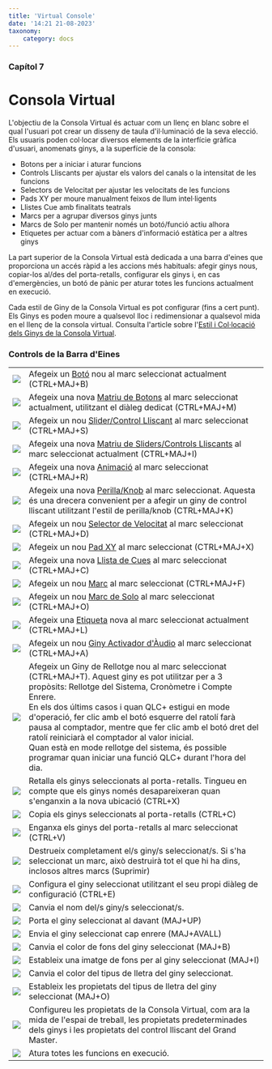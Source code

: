 ```yaml
---
title: 'Virtual Console'
date: '14:21 21-08-2023'
taxonomy:
    category: docs
---
```


<style>
    #chapter p {
        text-align: left;
    }
</style>
### Capítol 7

# Consola Virtual

L'objectiu de la Consola Virtual és actuar com un llenç en blanc sobre el qual l'usuari pot crear un disseny de taula d'il·luminació de la seva elecció. Els usuaris poden col·locar diversos elements de la interfície gràfica d'usuari, anomenats ginys, a la superfície de la consola:

* Botons per a iniciar i aturar funcions
* Controls Lliscants per ajustar els valors del canals o la intensitat de les funcions
* Selectors de Velocitat per ajustar les velocitats de les funcions
* Pads XY per moure manualment feixos de llum intel·ligents
* Llistes Cue amb finalitats teatrals
* Marcs per a agrupar diversos ginys junts
* Marcs de Solo per mantenir només un botó/funció actiu alhora
* Etiquetes per actuar com a bàners d'informació estàtica per a altres ginys

La part superior de la Consola Virtual està dedicada a una barra d'eines que proporciona un accés ràpid a les accions més habituals: afegir ginys nous, copiar-los al/des del porta-retalls, configurar els ginys i, en cas d'emergències, un botó de pànic per aturar totes les funcions actualment en execució.

Cada estil de Giny de la Consola Virtual es pot configurar (fins a cert punt). Els Ginys es poden moure a qualsevol lloc i redimensionar a qualsevol mida en el llenç de la consola virtual. Consulta l'article sobre l'[Estil i Col·locació dels Ginys de la Consola Virtual](styling-and-placement).

### Controls de la Barra d'Eines

|     |     |
| --- | --- |
| ![](/basics/button.png) | Afegeix un [Botó](button) nou al marc seleccionat actualment (CTRL+MAJ+B) |
| ![](/basics/buttonmatrix.png) | Afegeix una nova [Matriu de Botons](button-matrix) al marc seleccionat actualment, utilitzant el diàleg dedicat (CTRL+MAJ+M) |
| ![](/basics/slider.png) | Afegeix un nou [Slider/Control Lliscant](slider) al marc seleccionat (CTRL+MAJ+S) |
| ![](/basics/slidermatrix.png) | Afegeix una nova [Matriu de Sliders/Controls Lliscants](slider-matrix) al marc seleccionat actualment (CTRL+MAJ+I) |
| ![](/basics/rgbmatrix.png) | Afegeix una nova [Animació](animation) al marc seleccionat (CTRL+MAJ+R) |
| ![](/basics/knob.png) | Afegeix una nova [Perilla/Knob](slider) al marc seleccionat. Aquesta és una drecera convenient per a afegir un giny de control lliscant utilitzant l'estil de perilla/knob (CTRL+MAJ+K) |
| ![](/basics/speed.png) | Afegeix un nou [Selector de Velocitat](speed-dial) al marc seleccionat (CTRL+MAJ+D) |
| ![](/basics/xypad.png) | Afegeix un nou [Pad XY](xy-pad) al marc seleccionat (CTRL+MAJ+X) |
| ![](/basics/cuelist.png) | Afegeix una nova [Llista de Cues](cue-list) al marc seleccionat (CTRL+MAJ+C) |
| ![](/basics/frame.png) | Afegeix un nou [Marc](frame) al marc seleccionat (CTRL+MAJ+F) |
| ![](/basics/soloframe.png) | Afegeix un nou [Marc de Solo](solo-frame) al marc seleccionat (CTRL+MAJ+O) |
| ![](/basics/label.png) | Afegeix una [Etiqueta](label) nova al marc seleccionat actualment (CTRL+MAJ+L) |
| ![](/basics/audioinput.png) | Afegeix un nou [Giny Activador d'Àudio](audio-triggers) al marc seleccionat (CTRL+MAJ+A) |
| ![](/basics/clock.png) | Afegeix un Giny de Rellotge nou al marc seleccionat (CTRL+MAJ+T). Aquest giny es pot utilitzar per a 3 propòsits: Rellotge del Sistema, Cronòmetre i Compte Enrere.  <br>En els dos últims casos i quan QLC+ estigui en mode d'operació, fer clic amb el botó esquerre del ratolí farà pausa al comptador, mentre que fer clic amb el botó dret del ratolí reiniciarà el comptador al valor inicial.  <br>Quan està en mode rellotge del sistema, és possible programar quan iniciar una funció QLC+ durant l'hora del dia. |
| ![](/basics/editcut.png) | Retalla els ginys seleccionats al porta-retalls. Tingueu en compte que els ginys només desapareixeran quan s'enganxin a la nova ubicació (CTRL+X) |
| ![](/basics/editcopy.png) | Copia els ginys seleccionats al porta-retalls (CTRL+C) |
| ![](/basics/editpaste.png) | Enganxa els ginys del porta-retalls al marc seleccionat (CTRL+V) |
| ![](/basics/editdelete.png) | Destrueix completament el/s giny/s seleccionat/s. Si s'ha seleccionat un marc, això destruirà tot el que hi ha dins, inclosos altres marcs (Suprimir) |
| ![](/basics/edit.png) | Configura el giny seleccionat utilitzant el seu propi diàleg de configuració (CTRL+E) |
| ![](/basics/editclear.png) | Canvia el nom del/s giny/s seleccionat/s. |
| ![](/basics/up.png) | Porta el giny seleccionat al davant (MAJ+UP) |
| ![](/basics/down.png) | Envia el giny seleccionat cap enrere (MAJ+AVALL) |
| ![](/basics/color.png) | Canvia el color de fons del giny seleccionat (MAJ+B) |
| ![](/basics/image.png) | Estableix una imatge de fons per al giny seleccionat (MAJ+I) |
| ![](/basics/fontcolor.png) | Canvia el color del tipus de lletra del giny seleccionat. |
| ![](/basics/fonts.png) | Estableix les propietats del tipus de lletra del giny seleccionat (MAJ+O) |
| ![](/basics/configure.png) | Configureu les propietats de la Consola Virtual, com ara la mida de l'espai de treball, les propietats predeterminades dels ginys i les propietats del control lliscant del Grand Master. |
| ![](/basics/panic.png) | Atura totes les funcions en execució. |